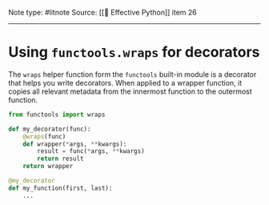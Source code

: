 Note type: #litnote
Source: [[📖 Effective Python]] item 26

---
# Using `functools.wraps` for decorators
The `wraps` helper function form the `functools` built-in module is a decorator that helps you write decorators. When applied to a wrapper function, it copies all relevant metadata from the innermost function to the outermost function.
```python
from functools import wraps

def my_decorator(func):
	@wraps(func)
	def wrapper(*args, **kwargs):
		result = func(*args, **kwargs)
		return result
	return wrapper

@my_decorator
def my_function(first, last):
	...
```
